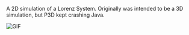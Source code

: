 A 2D simulation of a Lorenz System. Originally was intended to be a 3D simulation, but P3D kept crashing Java.

![GIF](https://media.giphy.com/media/v1.Y2lkPTc5MGI3NjExZTRlZjk2YjhjYWI0NTdjZTUxYmRmMjQwZWQzNWYzMzA0MjhhZTZkMyZjdD1n/2UngwzU13s5eHTYHts/giphy.gif)